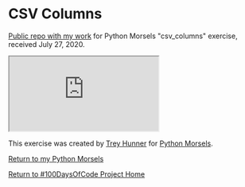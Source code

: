 # CSV Columns

[Public repo with my work](https://github.com/mUtterberg/python_morsels/tree/master/csv_columns/) for Python Morsels "csv_columns" exercise, received July 27, 2020.

<iframe src="https://github.com/mUtterberg/python_morsels/blob/master/csv_columns/csv_columns.py"></iframe>

This exercise was created by [Trey Hunner](https://treyhunner.com/) for [Python Morsels](https://try.pythonmorsels.com/).

[Return to my Python Morsels](https://mutterberg.github.io/python_morsels)

[Return to #100DaysOfCode Project Home](https://mutterberg.github.io)
